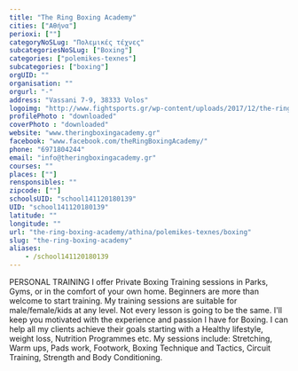 ```yaml
---
title: "The Ring Boxing Academy"
cities: ["Αθήνα"]
perioxi: [""]
categoryNoSLug: "Πολεμικές τέχνες"
subcategoriesNoSLug: ["Boxing"]
categories: ["polemikes-texnes"]
subcategories: ["boxing"]
orgUID: ""
organisation: ""
orgurl: "-"
address: "Vassani 7-9, 38333 Volos"
logoimg: "http://www.fightsports.gr/wp-content/uploads/2017/12/the-ring-boxing-academy.jpg"
profilePhoto : "downloaded"
coverPhoto : "downloaded"
website: "www.theringboxingacademy.gr"
facebook: "www.facebook.com/theRingBoxingAcademy/"
phone: "6971804244"
email: "info@theringboxingacademy.gr"
courses: ""
places: [""]
rensponsibles: ""
zipcode: [""]
schoolsUID: "school141120180139"
UID: "school141120180139"
latitude: ""
longitude: ""
url: "the-ring-boxing-academy/athina/polemikes-texnes/boxing"
slug: "the-ring-boxing-academy"
aliases:
    - /school141120180139
---
```





PERSONAL TRAINING I offer Private Boxing Training sessions in Parks, Gyms, or in the comfort of your own home. Beginners are more than welcome to start training. My training sessions are suitable for male/female/kids at any level. Not every lesson is going to be the same. I&#39;ll keep you motivated with the experience and passion I have for Boxing. I can help all my clients achieve their goals starting with a Healthy lifestyle, weight loss, Nutrition Programmes etc. My sessions include: Stretching, Warm ups, Pads work, Footwork, Boxing Technique and Tactics, Circuit Training, Strength and Body Conditioning.